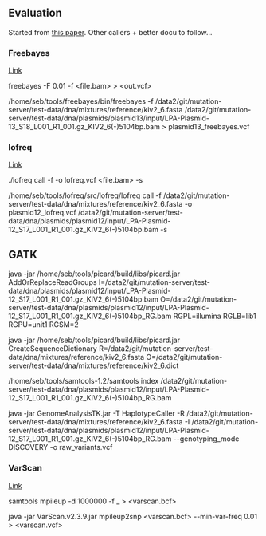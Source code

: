 ## Evaluation
Started from [this paper](https://www.nature.com/articles/srep43169?WT.feed_name=subjects_biotechnology). Other callers + better docu to follow...

### Freebayes

[Link](https://github.com/ekg/freebayes)

freebayes -F 0.01 -f <fasta> <file.bam> > <out.vcf>


/home/seb/tools/freebayes/bin/freebayes -f /data2/git/mutation-server/test-data/dna/mixtures/reference/kiv2_6.fasta /data2/git/mutation-server/test-data/dna/plasmids/plasmid13/input/LPA-Plasmid-13_S18_L001_R1_001.gz_KIV2_6\(-\)5104bp.bam > plasmid13_freebayes.vcf 

### lofreq

[Link](http://csb5.github.io/lofreq/)

./lofreq call -f <fasta> -o lofreq.vcf <file.bam> -s

/home/seb/tools/lofreq/src/lofreq/lofreq call -f /data2/git/mutation-server/test-data/dna/mixtures/reference/kiv2_6.fasta -o plasmid12_lofreq.vcf /data2/git/mutation-server/test-data/dna/plasmids/plasmid12/input/LPA-Plasmid-12_S17_L001_R1_001.gz_KIV2_6\(-\)5104bp.bam -s 

## GATK

java -jar /home/seb/tools/picard/build/libs/picard.jar AddOrReplaceReadGroups I=/data2/git/mutation-server/test-data/dna/plasmids/plasmid12/input/LPA-Plasmid-12_S17_L001_R1_001.gz_KIV2_6\(-\)5104bp.bam O=/data2/git/mutation-server/test-data/dna/plasmids/plasmid12/input/LPA-Plasmid-12_S17_L001_R1_001.gz_KIV2_6\(-\)5104bp_RG.bam RGPL=illumina RGLB=lib1  RGPU=unit1  RGSM=2

java -jar /home/seb/tools/picard/build/libs/picard.jar  CreateSequenceDictionary R=/data2/git/mutation-server/test-data/dna/mixtures/reference/kiv2_6.fasta O=/data2/git/mutation-server/test-data/dna/mixtures/reference/kiv2_6.dict

/home/seb/tools/samtools-1.2/samtools index /data2/git/mutation-server/test-data/dna/plasmids/plasmid12/input/LPA-Plasmid-12_S17_L001_R1_001.gz_KIV2_6\(-\)5104bp_RG.bam

java -jar GenomeAnalysisTK.jar -T HaplotypeCaller -R /data2/git/mutation-server/test-data/dna/mixtures/reference/kiv2_6.fasta -I /data2/git/mutation-server/test-data/dna/plasmids/plasmid12/input/LPA-Plasmid-12_S17_L001_R1_001.gz_KIV2_6\(-\)5104bp_RG.bam --genotyping_mode DISCOVERY  -o raw_variants.vcf

### VarScan

[Link](https://sourceforge.net/projects/varscan/files/)

samtools mpileup -d 1000000 -f <fasta>_<bam> > <varscan.bcf>
  
java -jar VarScan.v2.3.9.jar mpileup2snp <varscan.bcf> --min-var-freq 0.01  > <varscan.vcf>
